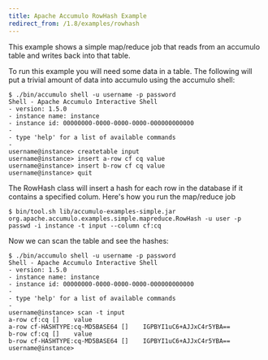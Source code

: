 ```yaml
---
title: Apache Accumulo RowHash Example
redirect_from: /1.8/examples/rowhash
---
```


This example shows a simple map/reduce job that reads from an accumulo table and
writes back into that table.

To run this example you will need some data in a table. The following will
put a trivial amount of data into accumulo using the accumulo shell:

    $ ./bin/accumulo shell -u username -p password
    Shell - Apache Accumulo Interactive Shell
    - version: 1.5.0
    - instance name: instance
    - instance id: 00000000-0000-0000-0000-000000000000
    -
    - type 'help' for a list of available commands
    -
    username@instance> createtable input
    username@instance> insert a-row cf cq value
    username@instance> insert b-row cf cq value
    username@instance> quit

The RowHash class will insert a hash for each row in the database if it contains a
specified colum. Here's how you run the map/reduce job

    $ bin/tool.sh lib/accumulo-examples-simple.jar org.apache.accumulo.examples.simple.mapreduce.RowHash -u user -p passwd -i instance -t input --column cf:cq

Now we can scan the table and see the hashes:

    $ ./bin/accumulo shell -u username -p password
    Shell - Apache Accumulo Interactive Shell
    - version: 1.5.0
    - instance name: instance
    - instance id: 00000000-0000-0000-0000-000000000000
    -
    - type 'help' for a list of available commands
    -
    username@instance> scan -t input
    a-row cf:cq []    value
    a-row cf-HASHTYPE:cq-MD5BASE64 []    IGPBYI1uC6+AJJxC4r5YBA==
    b-row cf:cq []    value
    b-row cf-HASHTYPE:cq-MD5BASE64 []    IGPBYI1uC6+AJJxC4r5YBA==
    username@instance>

